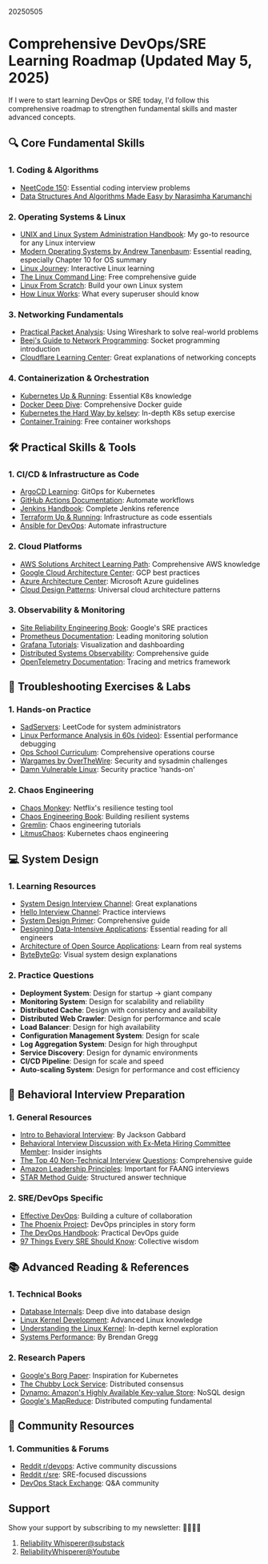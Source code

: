20250505
# Comprehensive DevOps/SRE Learning Roadmap (Updated May 5, 2025)

If I were to start learning DevOps or SRE today, I'd follow this comprehensive roadmap to strengthen fundamental skills and master advanced concepts.

## 🔍 Core Fundamental Skills

### 1. Coding & Algorithms
- [NeetCode 150](https://neetcode.io/practice?tab=neetcode150): Essential coding interview problems
- [Data Structures And Algorithms Made Easy by Narasimha Karumanchi](https://www.amazon.co.uk/Narasimha-Karumanchi/e/B004S7ZXQM/ref=dp_byline_cont_ebooks_1)

### 2. Operating Systems & Linux
- [UNIX and Linux System Administration Handbook](https://www.amazon.com/UNIX-Linux-System-Administration-Handbook/dp/0134277554): My go-to resource for any Linux interview
- [Modern Operating Systems by Andrew Tanenbaum](https://www.amazon.com/Modern-Operating-Systems-Andrew-Tanenbaum/dp/013359162X): Essential reading, especially Chapter 10 for OS summary
- [Linux Journey](https://linuxjourney.com/): Interactive Linux learning
- [The Linux Command Line](https://linuxcommand.org/tlcl.php): Free comprehensive guide
- [Linux From Scratch](https://www.linuxfromscratch.org/): Build your own Linux system
- [How Linux Works](https://nostarch.com/howlinuxworks3): What every superuser should know

### 3. Networking Fundamentals
- [Practical Packet Analysis](https://www.amazon.co.uk/Practical-Packet-Analysis-Wireshark-Real-World/dp/1593272669): Using Wireshark to solve real-world problems
- [Beej's Guide to Network Programming](https://beej.us/guide/bgnet/): Socket programming introduction
- [Cloudflare Learning Center](https://www.cloudflare.com/learning/): Great explanations of networking concepts

### 4. Containerization & Orchestration
- [Kubernetes Up & Running](https://www.amazon.com/Kubernetes-Running-Dive-Future-Infrastructure/dp/1492046531): Essential K8s knowledge
- [Docker Deep Dive](https://www.amazon.com/Docker-Deep-Dive-Nigel-Poulton/dp/1521822808): Comprehensive Docker guide
- [Kubernetes the Hard Way by kelsey](https://github.com/kelseyhightower/kubernetes-the-hard-way): In-depth K8s setup exercise
- [Container.Training](https://container.training/): Free container workshops

## 🛠️ Practical Skills & Tools

### 1. CI/CD & Infrastructure as Code
- [ArgoCD Learning](https://argo-cd.readthedocs.io/en/stable/): GitOps for Kubernetes
- [GitHub Actions Documentation](https://docs.github.com/en/actions): Automate workflows
- [Jenkins Handbook](https://www.jenkins.io/doc/book/): Complete Jenkins reference
- [Terraform Up & Running](https://www.terraformupandrunning.com/): Infrastructure as code essentials
- [Ansible for DevOps](https://www.ansiblefordevops.com/): Automate infrastructure

### 2. Cloud Platforms
- [AWS Solutions Architect Learning Path](https://aws.amazon.com/training/learn-about/architect/): Comprehensive AWS knowledge
- [Google Cloud Architecture Center](https://cloud.google.com/architecture): GCP best practices
- [Azure Architecture Center](https://learn.microsoft.com/en-us/azure/architecture/): Microsoft Azure guidelines
- [Cloud Design Patterns](https://learn.microsoft.com/en-us/azure/architecture/patterns/): Universal cloud architecture patterns

### 3. Observability & Monitoring
- [Site Reliability Engineering Book](https://sre.google/sre-book/table-of-contents/): Google's SRE practices
- [Prometheus Documentation](https://prometheus.io/docs/introduction/overview/): Leading monitoring solution
- [Grafana Tutorials](https://grafana.com/tutorials/): Visualization and dashboarding
- [Distributed Systems Observability](https://www.oreilly.com/library/view/distributed-systems-observability/9781492033431/): Comprehensive guide
- [OpenTelemetry Documentation](https://opentelemetry.io/docs/): Tracing and metrics framework

## 🧪 Troubleshooting Exercises & Labs

### 1. Hands-on Practice
- [SadServers](https://sadservers.com/): LeetCode for system administrators
- [Linux Performance Analysis in 60s (video)](https://www.brendangregg.com/blog/2015-12-03/linux-perf-60s-video.html): Essential performance debugging
- [Ops School Curriculum](https://www.opsschool.org/): Comprehensive operations course
- [Wargames by OverTheWire](https://overthewire.org/wargames/): Security and sysadmin challenges
- [Damn Vulnerable Linux](https://www.vulnhub.com/series/damn-vulnerable-linux-dvl,1/): Security practice 'hands-on'

### 2. Chaos Engineering
- [Chaos Monkey](https://netflix.github.io/chaosmonkey/): Netflix's resilience testing tool
- [Chaos Engineering Book](https://www.oreilly.com/library/view/chaos-engineering/9781492043850/): Building resilient systems
- [Gremlin](https://www.gremlin.com/community/tutorials/): Chaos engineering tutorials
- [LitmusChaos](https://litmuschaos.io/): Kubernetes chaos engineering

## 💻 System Design

### 1. Learning Resources
- [System Design Interview Channel](https://www.youtube.com/@SystemDesignInterview): Great explanations
- [Hello Interview Channel](https://www.youtube.com/@hello_interview): Practice interviews
- [System Design Primer](https://github.com/donnemartin/system-design-primer): Comprehensive guide
- [Designing Data-Intensive Applications](https://dataintensive.net/): Essential reading for all engineers
- [Architecture of Open Source Applications](https://aosabook.org/): Learn from real systems
- [ByteByteGo](https://bytebytego.com/): Visual system design explanations

### 2. Practice Questions
- **Deployment System**: Design for startup → giant company
- **Monitoring System**: Design for scalability and reliability
- **Distributed Cache**: Design with consistency and availability
- **Distributed Web Crawler**: Design for performance and scale
- **Load Balancer**: Design for high availability
- **Configuration Management System**: Design for scale
- **Log Aggregation System**: Design for high throughput
- **Service Discovery**: Design for dynamic environments
- **CI/CD Pipeline**: Design for scale and speed
- **Auto-scaling System**: Design for performance and cost efficiency

## 👥 Behavioral Interview Preparation

### 1. General Resources
- [Intro to Behavioral Interview](https://www.youtube.com/watch?v=PJKYqLP6MRE): By Jackson Gabbard
- [Behavioral Interview Discussion with Ex-Meta Hiring Committee Member](https://www.youtube.com/watch?v=bBvPQZmPXwQ): Insider insights
- [The Top 40 Non-Technical Interview Questions](https://reliabilitywhisperer.substack.com/p/mastering-non-technical-interview): Comprehensive guide
- [Amazon Leadership Principles](https://www.amazon.jobs/en/principles): Important for FAANG interviews
- [STAR Method Guide](https://www.themuse.com/advice/star-interview-method): Structured answer technique

### 2. SRE/DevOps Specific
- [Effective DevOps](https://www.oreilly.com/library/view/effective-devops/9781491926291/): Building a culture of collaboration
- [The Phoenix Project](https://itrevolution.com/product/the-phoenix-project/): DevOps principles in story form
- [The DevOps Handbook](https://itrevolution.com/product/the-devops-handbook/): Practical DevOps guide
- [97 Things Every SRE Should Know](https://www.oreilly.com/library/view/97-things-every/9781492081487/): Collective wisdom

## 📚 Advanced Reading & References

### 1. Technical Books
- [Database Internals](https://www.databass.dev/): Deep dive into database design
- [Linux Kernel Development](https://www.amazon.com/Linux-Kernel-Development-Robert-Love/dp/0672329468): Advanced Linux knowledge
- [Understanding the Linux Kernel](https://www.oreilly.com/library/view/understanding-the-linux/0596005652/): In-depth kernel exploration
- [Systems Performance](https://www.brendangregg.com/systems-performance-2nd-edition-book.html): By Brendan Gregg

### 2. Research Papers
- [Google's Borg Paper](https://research.google/pubs/pub43438/): Inspiration for Kubernetes
- [The Chubby Lock Service](https://research.google/pubs/pub27897/): Distributed consensus
- [Dynamo: Amazon's Highly Available Key-value Store](https://www.allthingsdistributed.com/files/amazon-dynamo-sosp2007.pdf): NoSQL design
- [Google's MapReduce](https://research.google/pubs/pub62/): Distributed computing fundamental

## 🌟 Community Resources

### 1. Communities & Forums
- [Reddit r/devops](https://www.reddit.com/r/devops/): Active community discussions
- [Reddit r/sre](https://www.reddit.com/r/sre/): SRE-focused discussions
- [DevOps Stack Exchange](https://devops.stackexchange.com/): Q&A community


## Support
Show your support by subscribing to my newsletter: 💓💓💓💓

       
1.  [Reliability Whisperer@substack](https://reliabilitywhisperer.substack.com/)
2.  [ ReliabilityWhisperer@Youtube](https://www.youtube.com/@ReliabilityWhisperer)
